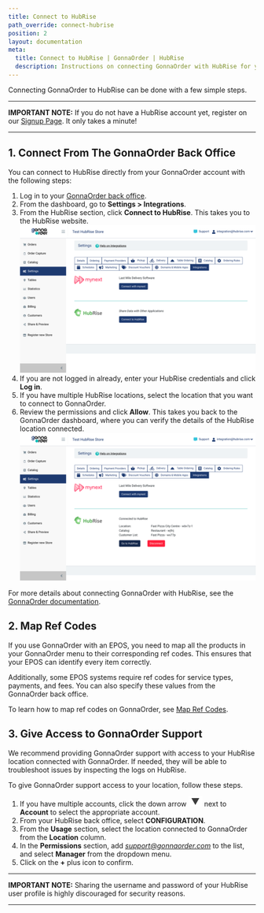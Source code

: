 ```yaml
---
title: Connect to HubRise
path_override: connect-hubrise
position: 2
layout: documentation
meta:
  title: Connect to HubRise | GonnaOrder | HubRise
  description: Instructions on connecting GonnaOrder with HubRise for your EPOS to work with other apps as a cohesive whole. Connect apps and synchronise your data.
---
```


Connecting GonnaOrder to HubRise can be done with a few simple steps.

---

**IMPORTANT NOTE:** If you do not have a HubRise account yet, register on our [Signup Page](https://manager.hubrise.com/signup). It only takes a minute!

---

## 1. Connect From The GonnaOrder Back Office

You can connect to HubRise directly from your GonnaOrder account with the following steps:

1. Log in to your [GonnaOrder back office](https://admin.gonnaorder.com/).
1. From the dashboard, go to **Settings > Integrations**.
1. From the HubRise section, click **Connect to HubRise**. This takes you to the HubRise website.
   ![Connect your HubRise location from the GonnaOrder back office](./images/001-gonnaorder-connect.png)
1. If you are not logged in already, enter your HubRise credentials and click **Log in**.
1. If you have multiple HubRise locations, select the location that you want to connect to GonnaOrder.
1. Review the permissions and click **Allow**. This takes you back to the GonnaOrder dashboard, where you can verify the details of the HubRise location connected.
   ![Review the details of your HubRise connection with GonnaOrder](./images/002-gonnaorder-hubrise-details.png)

For more details about connecting GonnaOrder with HubRise, see the [GonnaOrder documentation](https://www.gonnaorder.com/help/store-settings/integrations/hubrise-integration/#connect-to-hubrise).

## 2. Map Ref Codes

If you use GonnaOrder with an EPOS, you need to map all the products in your GonnaOrder menu to their corresponding ref codes. This ensures that your EPOS can identify every item correctly.

Additionally, some EPOS systems require ref codes for service types, payments, and fees. You can also specify these values from the GonnaOrder back office.

To learn how to map ref codes on GonnaOrder, see [Map Ref Codes](/apps/gonnaorder/map-ref-codes).

## 3. Give Access to GonnaOrder Support

We recommend providing GonnaOrder support with access to your HubRise location connected with GonnaOrder.
If needed, they will be able to troubleshoot issues by inspecting the logs on HubRise.

To give GonnaOrder support access to your location, follow these steps.

1. If you have multiple accounts, click the down arrow <InlineImage width="28" height="21">![Down arrow icon](../images/arrow-icon.jpg)</InlineImage> next to **Account** to select the appropriate account.
1. From your HubRise back office, select **CONFIGURATION**.
1. From the **Usage** section, select the location connected to GonnaOrder from the **Location** column.
1. In the **Permissions** section, add *support@gonnaorder.com* to the list, and select **Manager** from the dropdown menu.
1. Click on the **+** plus icon to confirm.

---

**IMPORTANT NOTE:** Sharing the username and password of your HubRise user profile is highly discouraged for security reasons.

---
